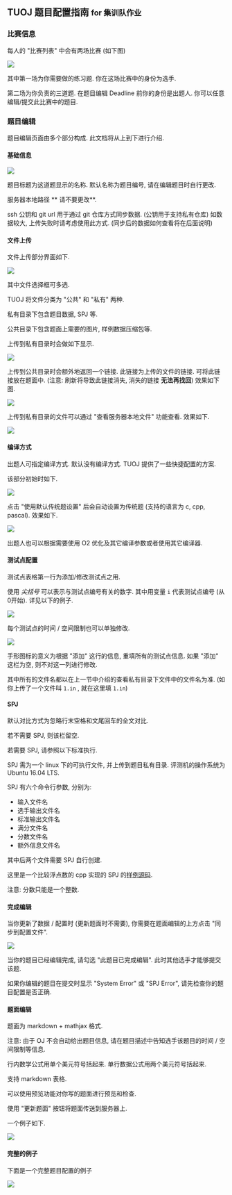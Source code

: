 <style>div#preview img { width: 100%; } </style>

## TUOJ 题目配置指南 <small> for 集训队作业 </small>
### 比赛信息
每人的 "比赛列表" 中会有两场比赛 (如下图)

![](/staticdata/tutorial/pics/contests.png)

其中第一场为你需要做的练习题. 你在这场比赛中的身份为选手.

第二场为你负责的三道题. 在题目编辑 Deadline 前你的身份是出题人. 你可以任意编辑/提交此比赛中的题目.

### 题目编辑
题目编辑页面由多个部分构成. 此文档将从上到下进行介绍.

#### 基础信息
![](/staticdata/tutorial/pics/title.png)

题目标题为这道题显示的名称. 默认名称为题目编号, 请在编辑题目时自行更改.

服务器本地路径 ** 请不要更改**.

ssh 公钥和 git url 用于通过 git 仓库方式同步数据. (公钥用于支持私有仓库) 如数据较大, 上传失败时请考虑使用此方式. (同步后的数据如何查看将在后面说明)

#### 文件上传
文件上传部分界面如下.

![](/staticdata/tutorial/pics/upload0.png)

其中文件选择框可多选.

TUOJ 将文件分类为 "公共" 和 "私有" 两种.

私有目录下包含题目数据, SPJ 等.

公共目录下包含题面上需要的图片, 样例数据压缩包等.

上传到私有目录时会做如下显示. 

![](/staticdata/tutorial/pics/upload1.png)

上传到公共目录时会额外地返回一个链接. 此链接为上传的文件的链接. 可将此链接放在题面中. (注意: 刷新将导致此链接消失, 消失的链接 **无法再找回**) 效果如下图.


![](/staticdata/tutorial/pics/uploadpublic.png)

上传到私有目录的文件可以通过 "查看服务器本地文件" 功能查看. 效果如下.

![](/staticdata/tutorial/pics/upload2.png)

#### 编译方式
出题人可指定编译方式. 默认没有编译方式. TUOJ 提供了一些快捷配置的方案. 

该部分初始时如下.

![](/staticdata/tutorial/pics/compile0.png)

点击 "使用默认传统题设置" 后会自动设置为传统题 (支持的语言为 c, cpp, pascal). 效果如下.


![](/staticdata/tutorial/pics/compile1.png)

出题人也可以根据需要使用 O2 优化及其它编译参数或者使用其它编译器. 

#### 测试点配置
测试点表格第一行为添加/修改测试点之用.

使用 *尖括号* 可以表示与测试点编号有关的数字. 其中用变量 `i` 代表测试点编号 (从0开始). 详见以下的例子.

![](/staticdata/tutorial/pics/cases0.png)

每个测试点的时间 / 空间限制也可以单独修改.

![](/staticdata/tutorial/pics/cases1.png)

手形图标的意义为根据 "添加" 这行的信息, 重填所有的测试点信息. 如果 "添加" 这栏为空, 则不对这一列进行修改.

其中所有的文件名都以在上一节中介绍的查看私有目录下文件中的文件名为准. (如你上传了一个文件叫 `1.in` , 就在这里填 `1.in`)

#### SPJ
默认对比方式为忽略行末空格和文尾回车的全文对比.

若不需要 SPJ, 则该栏留空.

若需要 SPJ, 请参照以下标准执行.

SPJ 需为一个 linux 下的可执行文件, 并上传到题目私有目录. 评测机的操作系统为 Ubuntu 16.04 LTS.

SPJ 有六个命令行参数, 分别为: 

* 输入文件名
* 选手输出文件名
* 标准输出文件名
* 满分文件名
* 分数文件名
* 额外信息文件名

其中后两个文件需要 SPJ 自行创建.

这里是一个比较浮点数的 cpp 实现的 SPJ 的[样例源码](https://oj.thusaac.org/staticdata/132.F7RvQtID9D241kUS/source/spj.cpp).

注意: 分数只能是一个整数.


#### 完成编辑
当你更新了数据 / 配置时 (更新题面时不需要), 你需要在题面编辑的上方点击 "同步到配置文件".

![](/staticdata/tutorial/pics/finish.png)

当你的题目已经编辑完成, 请勾选 "此题目已完成编辑". 此时其他选手才能够提交该题.

如果你编辑的题目在提交时显示 "System Error" 或 "SPJ Error", 请先检查你的题目配置是否正确.

#### 题面编辑
题面为 markdown + mathjax 格式. 

注意: 由于 OJ 不会自动给出题目信息, 请在题目描述中告知选手该题目的时间 / 空间限制等信息.

行内数学公式用单个美元符号括起来. 单行数据公式用两个美元符号括起来.

支持 markdown 表格.

可以使用预览功能对你写的题面进行预览和检查.

使用 "更新题面" 按钮将题面传送到服务器上.

一个例子如下.

![](/staticdata/tutorial/pics/text.png)

#### 完整的例子
下面是一个完整题目配置的例子

![](/staticdata/tutorial/pics/fullsample.png)